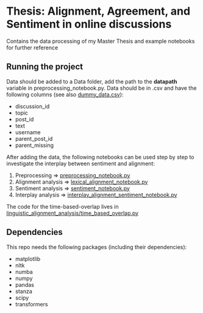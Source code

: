 # Thesis: Alignment, Agreement, and Sentiment in online discussions
Contains the data processing of my Master Thesis and example notebooks for further reference

## Running the project
Data should be added to a Data folder, add the path to the __datapath__ variable in preprocessing_notebook.py. Data should be in .csv and have the following columns (see also [dummy_data.csv](Data/dummy_data.csv)):
- discussion_id
- topic
- post_id
- text
- username
- parent_post_id
- parent_missing

After adding the data, the following notebooks can be used step by step to investigate the interplay between sentiment and alignment:
1. Preprocessing => [preprocessing_notebook.py](preprocessing_notebook.py)
2. Alignment analysis => [lexical_alignment_notebook.py](lexical_alignment_notebook.py)
3. Sentiment analysis => [sentiment_notebook.py](sentiment_notebook.py)
4. Interplay analysis => [interplay_alignment_sentiment_notebook.py](interplay_alignment_sentiment_notebook.py)

The code for the time-based-overlap lives in [linguistic_alignment_analysis/time_based_overlap.py](linguistic_alignment_analysis/time-based-overlap.py)

## Dependencies
This repo needs the following packages (including their dependencies):
- matplotlib
- nltk
- numba
- numpy
- pandas
- stanza
- scipy
- transformers

